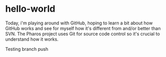 # hello-world
Today, i'm playing around with GitHub, hoping to learn a bit about how GitHub works and see for myself how it's different from and/or better than SVN. The Pharos project uses Git for source code control so it's crucial to understand how it works.

Testing branch push


